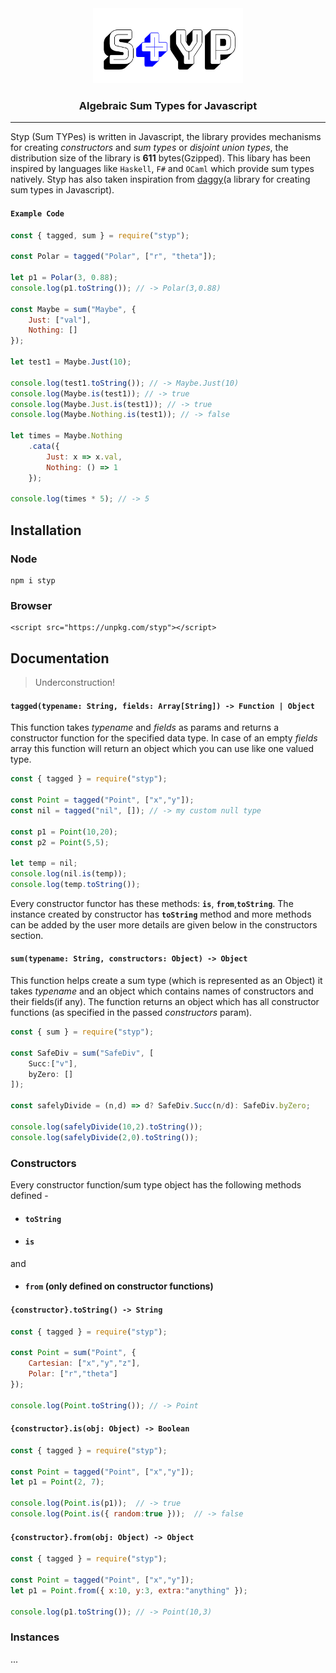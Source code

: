 <div align="center">

<img src="static/styp.png" height="120em" width="240em"/>

<h3>Algebraic Sum Types for Javascript</h3>

<hr/>
</div>

Styp (Sum TYPes) is written in Javascript, the library provides mechanisms for creating *constructors* and *sum types* or *disjoint union types*, the distribution size of the library is **611** bytes(Gzipped). This libary has been inspired by languages like `Haskell`, `F#` and `OCaml` which provide sum types natively. Styp has also taken inspiration from [daggy](https://github.com/fantasyland/daggy)(a library for creating sum types in Javascript).

#### `Example Code`
```javascript
const { tagged, sum } = require("styp");

const Polar = tagged("Polar", ["r", "theta"]);

let p1 = Polar(3, 0.88);
console.log(p1.toString()); // -> Polar(3,0.88)

const Maybe = sum("Maybe", {
    Just: ["val"],
    Nothing: []
});

let test1 = Maybe.Just(10);

console.log(test1.toString()); // -> Maybe.Just(10)
console.log(Maybe.is(test1)); // -> true
console.log(Maybe.Just.is(test1)); // -> true
console.log(Maybe.Nothing.is(test1)); // -> false

let times = Maybe.Nothing
    .cata({
        Just: x => x.val,
        Nothing: () => 1
    });

console.log(times * 5); // -> 5
```

## Installation

### Node
```
npm i styp
```
### Browser
```
<script src="https://unpkg.com/styp"></script>
```

## Documentation
> Underconstruction!

#### `tagged(typename: String, fields: Array[String]) -> Function | Object`
This function takes *typename* and *fields* as params and returns a constructor function for the specified data type. In case of an empty *fields* array this function will return an object which you can use like one valued type.

```javascript
const { tagged } = require("styp");

const Point = tagged("Point", ["x","y"]);
const nil = tagged("nil", []); // -> my custom null type 

const p1 = Point(10,20);
const p2 = Point(5,5);

let temp = nil;
console.log(nil.is(temp));
console.log(temp.toString());
```

Every constructor functor has these methods: **`is`**, **`from`**,**`toString`**. The instance created by constructor has **`toString`** method and more methods can be added by the user more details are given below in the constructors section.

#### `sum(typename: String, constructors: Object) -> Object`
This function helps create a sum type (which is represented as an Object) it takes *typename* and an object which contains names of constructors and their fields(if any). The function returns an object which has all constructor functions (as specified in the passed *constructors* param).

```javascript
const { sum } = require("styp");

const SafeDiv = sum("SafeDiv", [
    Succ:["v"],
    byZero: []
]);

const safelyDivide = (n,d) => d? SafeDiv.Succ(n/d): SafeDiv.byZero;

console.log(safelyDivide(10,2).toString());
console.log(safelyDivide(2,0).toString());
```

### Constructors
Every constructor function/sum type object has the following methods defined -

* #### `toString`
* #### `is`

and

* #### `from` (only defined on constructor functions)

#### `{constructor}.toString() -> String`
```javascript
const { tagged } = require("styp");

const Point = sum("Point", {
    Cartesian: ["x","y","z"],
    Polar: ["r","theta"]
});

console.log(Point.toString()); // -> Point
```

#### `{constructor}.is(obj: Object) -> Boolean`
```javascript
const { tagged } = require("styp");

const Point = tagged("Point", ["x","y"]);
let p1 = Point(2, 7);

console.log(Point.is(p1));  // -> true
console.log(Point.is({ random:true }));  // -> false
```

#### `{constructor}.from(obj: Object) -> Object`
```javascript
const { tagged } = require("styp");

const Point = tagged("Point", ["x","y"]);
let p1 = Point.from({ x:10, y:3, extra:"anything" });

console.log(p1.toString()); // -> Point(10,3)
```

### Instances
...